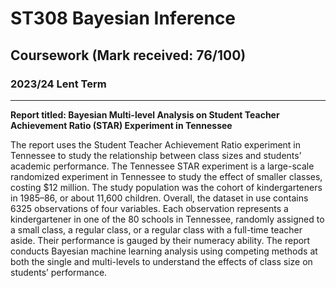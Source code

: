 # ST308 Bayesian Inference

## Coursework (Mark received: 76/100)

### 2023/24 Lent Term
---

**Report titled: Bayesian Multi-level Analysis on Student Teacher Achievement Ratio (STAR) Experiment in Tennessee**

The report uses the Student Teacher Achievement Ratio experiment in Tennessee to study the relationship between class sizes and students’ academic performance. The Tennessee STAR experiment is a large-scale randomized experiment in Tennessee to study the effect of smaller classes, costing $12 million. The study population was the cohort of kindergarteners in 1985–86, or about 11,600 children. Overall, the dataset in use contains 6325 observations of four variables. Each observation represents a kindergartener in one of the 80 schools in Tennessee, randomly assigned to a small class, a regular class, or a regular class with a full-time teacher aside. Their performance is gauged by their numeracy ability. The report conducts Bayesian machine learning analysis using competing methods at both the single and multi-levels to understand the effects of class size on students’ performance. 
